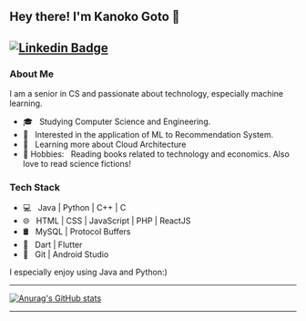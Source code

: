 ## Hey there! I'm Kanoko Goto 👋
  [![Linkedin Badge](https://img.shields.io/badge/-Kanoko_Goto-blue?style=flat-square&logo=Linkedin&logoColor=white&link=https://www.linkedin.com/in/kanoko-goto-85195b1a1//)](https://www.linkedin.com/in/kanoko-goto-85195b1a1/)
---------------------------------------------------------------------------------------------------------------------------------------------------------------------------------
<h3> About Me </h3>
I am a senior in CS and passionate about technology, especially machine learning.

- 🎓 &nbsp; Studying Computer Science and Engineering.
- 🤔 &nbsp; Interested in the application of ML to Recommendation System. <!--I am interested in using ML to assist decision-making. Recently I am very interested in the application of ML to recommendation systems. I have researched the application of reinforcement learning and computer vision in robotics. -->
- 🌱 &nbsp;  Learning more about Cloud Architecture
- 💬 Hobbies: &nbsp; Reading books related to technology and economics. Also love to read science fictions!


<h3> Tech Stack</h3>

- 💻 &nbsp; Java | Python | C++ | C
- 🌐 &nbsp; HTML | CSS | JavaScript | PHP | ReactJS
- 🛢 &nbsp; MySQL | Protocol Buffers
- 📱 &nbsp; Dart | Flutter
- 🔧 &nbsp; Git | Android Studio

I especially enjoy using Java and Python:)

<!--
<h3> Achevements</h3>
- Hackathon ("100 program 2022" held by University of Tokyo): **1st** prize in 140 teams.
- Competitive programming contest ("Google I/O for Women 2021"): Top 15% in 6000 participants.
-->

<!--
<h3> Looking for internship opportunities </h3>

- **Preferred Job**: &nbsp; Software Engineering Intern or ML Engineering Intern related to Recommendation System or MLOps.
- **Time**: &nbsp; Part-time internship for a few months somewhere between April and August 2023. (Full-time internship is available if that internship is between 1 and 3 months.)
- **Location**: &nbsp; On-site in Tokyo or Remote.
- **Language**: &nbsp; Japanese (native), English (fluent, previously interned at Google Japan using English)
- **Graduation Date**: Expected March 2025 (Master of Engineering in Computer Science)
- If you have a position that matches me, please get in touch with me via LinkedIn ;)

-->
---------------------------------------------------------------------------------------------------------------------------------------------------------------------------------

[![Anurag's GitHub stats](https://github-readme-stats.vercel.app/api?username=kano00)](https://github.com/anuraghazra/github-readme-stats)

---------------------------------------------------------------------------------------------------------------------------------------------------------------------------------

